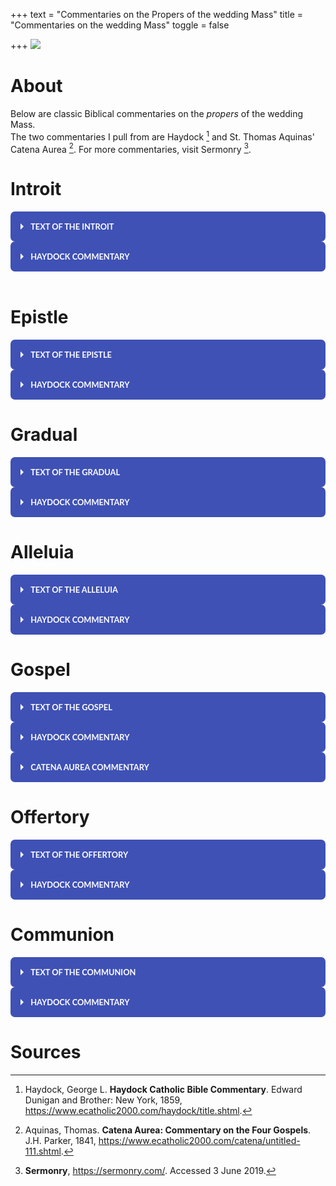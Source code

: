 +++
text = "Commentaries on the Propers of the wedding Mass"
title = "Commentaries on the wedding Mass"
toggle = false

+++
![](/uploads/_MG_0413-min.JPG)

# About

Below are classic Biblical commentaries on the _propers_ of the wedding Mass.  
The two commentaries I pull from are Haydock [^1] and St. Thomas Aquinas' Catena Aurea [^2].
For more commentaries, visit Sermonry [^3].

# Introit

<html>
<div class="wrap-collabsible">
<input id="collapsible1" class="toggle" type="checkbox">
<label for="collapsible1" class="lbl-toggle">Text of the Introit</label>
<div class="collapsible-content">
<div class="content-inner">
<p>
Tobias 7:15; 8:19
Deus Israel coniungat vos: et ipse sit vobiscum, qui misertus est duobus unicis: et nunc, Domine, fac eos plenius benedicere te.

May the God of Israel join you together: and may He be with you, who was merciful to two only children: and now, O Lord, make them bless Thee more fully.  
</p>
</div>
</div>
</div>

<style>  
.wrap-collabsible {
margin-bottom: 1.2rem 0;
}

input[type='checkbox'] {
display: none;
}

.lbl-toggle {
display: block;

font-weight: bold;
font-family: montserrat;
font-size: 0.5rem;
text-transform: uppercase;
text-align: left;

padding: 0.5rem;

color: #FFFFFF;
background: #3F51B5;

cursor: pointer;

border-radius: 5px;
transition: all 0.25s ease-out;
}

.lbl-toggle:hover {
color: #000000;
}

.lbl-toggle::before {
content: ' ';
display: inline-block;

border-top: 5px solid transparent;
border-bottom: 5px solid transparent;
border-left: 5px solid currentColor;
vertical-align: middle;
margin-right: .7rem;
transform: translateY(-2px);

transition: transform .2s ease-out;
}

.toggle:checked + .lbl-toggle::before {
transform: rotate(90deg) translateX(-3px);
}

.collapsible-content {
max-height: 0px;
overflow: hidden;
transition: max-height .25s ease-in-out;
}

.toggle:checked + .lbl-toggle + .collapsible-content {
max-height: 350px;
}

.toggle:checked + .lbl-toggle {
border-bottom-right-radius: 0;
border-bottom-left-radius: 0;
}

.collapsible-content .content-inner {
background: rgba(250, 224, 66, .2);
border-bottom: 1px solid rgba(250, 224, 66, .45);
border-bottom-left-radius: 7px;
border-bottom-right-radius: 7px;
padding: .5rem 1rem;
}

</style>

</html>

<html>
<div class="wrap-collabsible">
<input id="collapsible2" class="toggle" type="checkbox">
<label for="collapsible2" class="lbl-toggle">Haydock Commentary</label>
<div class="collapsible-content">
<div class="content-inner">
<p>
Ver. 15.  Hand.  This was the mode of confirming agreements, in Media.  Alex. Genial v. 3. --- The custom prevailed in marriages, (Lament. v. 6.  Isai. lxii. 8.) as it does still among Christians. --- It.  Gr. "her for a wife to Tobias, and said: Behold: take care of her according to the law of Moses, and go to thy father.  And he blessed them.  And he called Edna, his wife, and taking a book, wrote a note, (H. or contract.  C.) and sealed it, and they began to eat."  H. --- It was almost universally the custom to have such writings, particularly where polygamy prevailed.  The wives of lower condition were taken without formality.  C.

Ver. 19.  Make.  Gr. "Shew them mercy, Lord.  Perfect their life in health, with gladness and mercy.  But he ordered his domestics to fill up the grave, and he made them a marriage feast for fourteen days.  And," v. 23.  The ancient Vulg. seems rather more conformable to the present. "Raguel ordered his wife to make several loaves, and going himself to the flock, he brought two cows and four rams, and ordered them to prepare a feast.  He called Tobias, and swore to him, saying, Thou shalt not depart hence these 14 days, but remain here eating and drinking with me, and shalt fill with joy me and my daughter, who has been greatly afflicted.  Receive half of my goods, and thou shalt return safe and sound to thy father; and after my death, and that of my wife, thou shalt have the other half."  H. --- Gr. and Heb. mention nothing of the beasts slaughtered, or of Raguel's testament.  C.  
</p>
</div>
</div>
</div>

<style>  
.wrap-collabsible {
margin-bottom: 1.2rem 0;
}

input[type='checkbox'] {
display: none;
}

.lbl-toggle {
display: block;

font-weight: bold;
font-family: montserrat;
font-size: 0.5rem;
text-transform: uppercase;
text-align: left;

padding: 1rem;

color: #FFFFFF;
background: #FFFFE6;

cursor: pointer;

border-radius: 7px;
transition: all 0.25s ease-out;
}

.lbl-toggle:hover {
color: #000000;
}

.lbl-toggle::before {
content: ' ';
display: inline-block;

border-top: 5px solid transparent;
border-bottom: 5px solid transparent;
border-left: 5px solid currentColor;
vertical-align: middle;
margin-right: .7rem;
transform: translateY(-2px);

transition: transform .2s ease-out;
}

.toggle:checked + .lbl-toggle::before {
transform: rotate(90deg) translateX(-3px);
}

.collapsible-content {
max-height: 0px;
overflow: hidden;
transition: max-height .25s ease-in-out;
}

.toggle:checked + .lbl-toggle + .collapsible-content {
max-height: 700px;
}

.toggle:checked + .lbl-toggle {
border-bottom-right-radius: 0;
border-bottom-left-radius: 0;
}

.collapsible-content .content-inner {
background: rgba(250, 224, 66, .2);
border-bottom: 1px solid rgba(250, 224, 66, .45);
border-bottom-left-radius: 7px;
border-bottom-right-radius: 7px;
padding: .5rem 1rem;
}

</style>

<br>

</html>

# Epistle

<html>
<div class="wrap-collabsible">
<input id="collapsible3" class="toggle" type="checkbox">
<label for="collapsible3" class="lbl-toggle">Text of the Epistle</label>
<div class="collapsible-content">
<div class="content-inner">
<p>
Ephesians 5:22-33

Fratres: Mulíeres viris suis súbditæ sint, sicut Dómino: quóniam vir caput est mulíeris: sicut Christus caput est Ecclésiæ: Ipse, salvátor córporis ejus. Sed sicut Ecclésia subjécta est Christo, ita et mulíeres viris suis in ómnibus. Viri, dilígite uxóres vestras, sicut et Christus diléxit Ecclésiam, et seípsum trádidit pro ea, ut illam sanctificáret, mundans lavácro aquæ in verbo vitæ, ut exhibéret ipse sibi gloriósam Ecclésiam, non habéntem máculam, aut rugam, aut áliquid hujúsmodi, sed ut sit sancta et immaculáta. Ita et viri debent dilígere uxóres suas, ut corpora sua. Qui suam uxórem díligit, seípsum díligit. Nemo enim unquam carnem suam ódio hábuit: sed nutrit, et fovet eam, sicut et Christus Ecclésiam: quia membra sumus córporis ejus, de carne ejus, et de óssibus ejus. Propter hoc relínquet homo patrem et matrem suam, et adhærébit uxóri suæ: et erunt duo in carne una. Sacraméntum hoc magnum est, ego autem dico in Christo, et in Ecclésia. Verúmtamen et vos sínguli, unusquísque uxórem suam, sicut seípsum díligat: uxor autem tímeat virum suum.

Wives, be subject to your husbands, as to the Lord.  For the husband is the head of the wife as Christ is the head of the church, his body, and is himself its Savior. As the church is subject to Christ, so let wives also be subject in everything to their husbands. Husbands, love your wives, as Christ loved the church and gave himself up for her, that he might sanctify her, having cleansed her by the washing of water with the word,  that he might present the church to himself in splendor, without spot or wrinkle or any such thing, that she might be holy and without blemish.  Even so husbands should love their wives as their own bodies. He who loves his wife loves himself. For no man ever hates his own flesh, but nourishes and cherishes it, as Christ does the church, because we are members of his body. “For this reason a man shall leave his father and mother and be joined to his wife, and the two shall become one flesh.” This mystery is a profound one, and I am saying that it refers to Christ and the church; however, let each one of you love his wife as himself, and let the wife see that she respects her husband.
</p>
</div>
</div>
</div>

<style>  
.wrap-collabsible {
margin-bottom: 1.2rem 0;
}

input[type='checkbox'] {
display: none;
}

.lbl-toggle {
display: block;

font-weight: bold;
font-family: lato;
font-size: 0.8rem;
text-transform: uppercase;
text-align: left;

padding: 1rem;

color: #FFFFFF;
background: #3F51B5;

cursor: pointer;

border-radius: 7px;
transition: all 0.25s ease-out;
}

.lbl-toggle:hover {
color: #000000;
}

.lbl-toggle::before {
content: ' ';
display: inline-block;

border-top: 5px solid transparent;
border-bottom: 5px solid transparent;
border-left: 5px solid currentColor;
vertical-align: middle;
margin-right: .7rem;
transform: translateY(-2px);

transition: transform .2s ease-out;
}

.toggle:checked + .lbl-toggle::before {
transform: rotate(90deg) translateX(-3px);
}

.collapsible-content {
max-height: 0px;
overflow: hidden;
transition: max-height .25s ease-in-out;
}

.toggle:checked + .lbl-toggle + .collapsible-content {
max-height: 1500px;
}

.toggle:checked + .lbl-toggle {
border-bottom-right-radius: 0;
border-bottom-left-radius: 0;
}

.collapsible-content .content-inner {
background: rgba(250, 224, 66, .2);
border-bottom: 1px solid rgba(250, 224, 66, .45);
border-bottom-left-radius: 7px;
border-bottom-right-radius: 7px;
padding: .5rem 1rem;
}

</style>

</html>

<html>
<div class="wrap-collabsible">
<input id="collapsible4" class="toggle" type="checkbox">
<label for="collapsible4" class="lbl-toggle">Haydock Commentary</label>
<div class="collapsible-content">
<div class="content-inner">
<p>
Ver. 23. For the husband is the head of the wife. Though S. Paul here speaks of a man, who is a husband, we may rather translate man than husband, being the same sentence and same words as 1 Cor. xi. 3. where even the Prot. translation has, that the man is head of the woman. — He (Christ) is the saviour of his mystical body, the Church: though some expound it, that the husband is to save and take care of his wife, who is as it were his body. Wi.

Ver. 24. As the church is subject to Christ. The Church then, according to S. Paul, is ever obedient to Christ: and can never fall from him, but remain faithful to him, unspotted and unchanged to the end of the world. Ch.

Ver. 26. Cleansing it by the laver\[3\] of water, in the word of life. By this washing is generally understood the sacrament of baptism; and by the word of life, not the word of the gospel preached, but the words or form used in the administration of baptism, according to Christ’s institution: but this is not so certain. Wi.

Ver. 27. Not having spot or wrinkle. S. Aug. and others expound it of the glorious Church of Christ, in heaven: others even of the Church of Christ in this world, as to its doctrine, sacraments, and discipline, or practices approved by the Catholic Church. Wi.

Ver. 28-31. He that loveth his wife, loveth himself. S. Paul would have this a love like that which a man hath for himself, or for his own flesh, when they are now joined in wedlock, and are become as it were one flesh and one person, as to a civil life and society. See Mat. xix. 5. The wife is to be considered as a part of the husband, as a member of his body, of his flesh, and of his bones. The words are to be taken with an allusion to what Adam said, (Gen. ii. 23.) This is now bone of my bones, &c. And so, according to the apostle, speaking figuratively, the Church, which is the spouse of Christ, is framed as it were of his bones and of his flesh sacrificed on the cross. Wi.

Ver. 32. This … sacrament, (or mystery) … in Christ, and in the Church. This sacrament, in construction, must be referred to what immediately went before, i.e. to the conjunction of marriage betwixt man and wife; and this is called a great sacrament, or mystery, as representing the union or spiritual nuptials of Christ with his spouse, the Church. Wi.
</p>
</div>
</div>
</div>

<style>  
.wrap-collabsible {
margin-bottom: 1.2rem 0;
}

input[type='checkbox'] {
display: none;
}

.lbl-toggle {
display: block;

font-weight: bold;
font-family: lato;
font-size: 0.8rem;
text-transform: uppercase;
text-align: left;

padding: 1rem;

color: #FFFFFF;
background: #3F51B5;

cursor: pointer;

border-radius: 7px;
transition: all 0.25s ease-out;
}

.lbl-toggle:hover {
color: #000000;
}

.lbl-toggle::before {
content: ' ';
display: inline-block;

border-top: 5px solid transparent;
border-bottom: 5px solid transparent;
border-left: 5px solid currentColor;
vertical-align: middle;
margin-right: .7rem;
transform: translateY(-2px);

transition: transform .2s ease-out;
}

.toggle:checked + .lbl-toggle::before {
transform: rotate(90deg) translateX(-3px);
}

.collapsible-content {
max-height: 0px;
overflow: hidden;
transition: max-height .25s ease-in-out;
}

.toggle:checked + .lbl-toggle + .collapsible-content {
max-height: 1500px;
}

.toggle:checked + .lbl-toggle {
border-bottom-right-radius: 0;
border-bottom-left-radius: 0;
}

.collapsible-content .content-inner {
background: rgba(250, 224, 66, .2);
border-bottom: 1px solid rgba(250, 224, 66, .45);
border-bottom-left-radius: 7px;
border-bottom-right-radius: 7px;
padding: .5rem 1rem;
}

</style>

</html>

# Gradual

<html>
<div class="wrap-collabsible">
<input id="collapsible5" class="toggle" type="checkbox">
<label for="collapsible5" class="lbl-toggle">Text of the Gradual</label>
<div class="collapsible-content">
<div class="content-inner">
<p>
Psalms 127:3

Uxor tua sicut vitis abundans in lateribus domus tuae. V. Filii tui sicut novellae olivarum in circuitu mensae tuae. Alleluia, alleluia.

Thy wife shall be as a fruitful vine on the sides of thy house. V. Thy children as olive plants round about thy table. Alleluia, alleluia.
</p>
</div>
</div>
</div>

<style>  
.wrap-collabsible {
margin-bottom: 1.2rem 0;
}

input[type='checkbox'] {
display: none;
}

.lbl-toggle {
display: block;

font-weight: bold;
font-family: lato;
font-size: 0.8rem;
text-transform: uppercase;
text-align: left;

padding: 1rem;

color: #FFFFFF;
background: #3F51B5;

cursor: pointer;

border-radius: 7px;
transition: all 0.25s ease-out;
}

.lbl-toggle:hover {
color: #000000;
}

.lbl-toggle::before {
content: ' ';
display: inline-block;

border-top: 5px solid transparent;
border-bottom: 5px solid transparent;
border-left: 5px solid currentColor;
vertical-align: middle;
margin-right: .7rem;
transform: translateY(-2px);

transition: transform .2s ease-out;
}

.toggle:checked + .lbl-toggle::before {
transform: rotate(90deg) translateX(-3px);
}

.collapsible-content {
max-height: 0px;
overflow: hidden;
transition: max-height .25s ease-in-out;
}

.toggle:checked + .lbl-toggle + .collapsible-content {
max-height: 500px;
}

.toggle:checked + .lbl-toggle {
border-bottom-right-radius: 0;
border-bottom-left-radius: 0;
}

.collapsible-content .content-inner {
background: rgba(250, 224, 66, .2);
border-bottom: 1px solid rgba(250, 224, 66, .45);
border-bottom-left-radius: 7px;
border-bottom-right-radius: 7px;
padding: .5rem 1rem;
}

</style>

</html>

<html>
<div class="wrap-collabsible">
<input id="collapsible6" class="toggle" type="checkbox">
<label for="collapsible6" class="lbl-toggle">Haydock Commentary</label>
<div class="collapsible-content">
<div class="content-inner">
<p>
Ver. 3. Sides. Against which vines were planted. C. — The married people who fear God, shall commonly have a numerous posterity; or their souls shall produce many good works in the Church, which springs from our Saviour’s side. Children denote such good works. W. — Plants. Ps. cxliii. 12. Hom. Odys. vi. 163.
</p>
</div>
</div>
</div>

<style>  
.wrap-collabsible {
margin-bottom: 1.2rem 0;
}

input[type='checkbox'] {
display: none;
}

.lbl-toggle {
display: block;

font-weight: bold;
font-family: lato;
font-size: 0.8rem;
text-transform: uppercase;
text-align: left;

padding: 1rem;

color: #FFFFFF;
background: #3F51B5;

cursor: pointer;

border-radius: 7px;
transition: all 0.25s ease-out;
}

.lbl-toggle:hover {
color: #000000;
}

.lbl-toggle::before {
content: ' ';
display: inline-block;

border-top: 5px solid transparent;
border-bottom: 5px solid transparent;
border-left: 5px solid currentColor;
vertical-align: middle;
margin-right: .7rem;
transform: translateY(-2px);

transition: transform .2s ease-out;
}

.toggle:checked + .lbl-toggle::before {
transform: rotate(90deg) translateX(-3px);
}

.collapsible-content {
max-height: 0px;
overflow: hidden;
transition: max-height .25s ease-in-out;
}

.toggle:checked + .lbl-toggle + .collapsible-content {
max-height: 500px;
}

.toggle:checked + .lbl-toggle {
border-bottom-right-radius: 0;
border-bottom-left-radius: 0;
}

.collapsible-content .content-inner {
background: rgba(250, 224, 66, .2);
border-bottom: 1px solid rgba(250, 224, 66, .45);
border-bottom-left-radius: 7px;
border-bottom-right-radius: 7px;
padding: .5rem 1rem;
}

</style>

</html>

# Alleluia

<html>
<div class="wrap-collabsible">
<input id="collapsible7" class="toggle" type="checkbox">
<label for="collapsible7" class="lbl-toggle">Text of the Alleluia</label>
<div class="collapsible-content">
<div class="content-inner">
<p>
Psalms 19:3; 133:3

Alleluia, alleluia. V. Mittat vobis Dominus auxilium de sancto: et de Sion tueatur vos. Alleluia. V. Benedicat vobis Dominus ex Sion: qui fecit coelum et terram. Alleluia.

Alleluia, alleluia. V. (Ps. 19. 3) May the Lord send you help from the sanctuary, and defend you out of Sion. Alleluia. V. (Ps. 133. 3). May the Lord out of Sion bless you: who hath made heaven and earth. Alleluia.
</p>
</div>
</div>
</div>

<style>  
.wrap-collabsible {
margin-bottom: 1.2rem 0;
}

input[type='checkbox'] {
display: none;
}

.lbl-toggle {
display: block;

font-weight: bold;
font-family: lato;
font-size: 0.8rem;
text-transform: uppercase;
text-align: left;

padding: 1rem;

color: #FFFFFF;
background: #3F51B5;

cursor: pointer;

border-radius: 7px;
transition: all 0.25s ease-out;
}

.lbl-toggle:hover {
color: #000000;
}

.lbl-toggle::before {
content: ' ';
display: inline-block;

border-top: 5px solid transparent;
border-bottom: 5px solid transparent;
border-left: 5px solid currentColor;
vertical-align: middle;
margin-right: .7rem;
transform: translateY(-2px);

transition: transform .2s ease-out;
}

.toggle:checked + .lbl-toggle::before {
transform: rotate(90deg) translateX(-3px);
}

.collapsible-content {
max-height: 0px;
overflow: hidden;
transition: max-height .25s ease-in-out;
}

.toggle:checked + .lbl-toggle + .collapsible-content {
max-height: 600px;
}

.toggle:checked + .lbl-toggle {
border-bottom-right-radius: 0;
border-bottom-left-radius: 0;
}

.collapsible-content .content-inner {
background: rgba(250, 224, 66, .2);
border-bottom: 1px solid rgba(250, 224, 66, .45);
border-bottom-left-radius: 7px;
border-bottom-right-radius: 7px;
padding: .5rem 1rem;
}

</style>

</html>

<html>
<div class="wrap-collabsible">
<input id="collapsible8" class="toggle" type="checkbox">
<label for="collapsible8" class="lbl-toggle">Haydock Commentary</label>
<div class="collapsible-content">
<div class="content-inner">
<p>
Ver. 3. Sion, where God was supposed to reside, in the tabernacle; though he was also in heaven, v. 7. C.
Ver. 3. Thee. “A Levite on guard answers the cantor,” (Houbig.) or the priests say this to the people, when they were departing home. Num. vi. 23. C. — Earth. All things were made to praise God. W.
</p>
</div>
</div>
</div>

<style>  
.wrap-collabsible {
margin-bottom: 1.2rem 0;
}

input[type='checkbox'] {
display: none;
}

.lbl-toggle {
display: block;

font-weight: bold;
font-family: lato;
font-size: 0.8rem;
text-transform: uppercase;
text-align: left;

padding: 1rem;

color: #FFFFFF;
background: #3F51B5;

cursor: pointer;

border-radius: 7px;
transition: all 0.25s ease-out;
}

.lbl-toggle:hover {
color: #000000;
}

.lbl-toggle::before {
content: ' ';
display: inline-block;

border-top: 5px solid transparent;
border-bottom: 5px solid transparent;
border-left: 5px solid currentColor;
vertical-align: middle;
margin-right: .7rem;
transform: translateY(-2px);

transition: transform .2s ease-out;
}

.toggle:checked + .lbl-toggle::before {
transform: rotate(90deg) translateX(-3px);
}

.collapsible-content {
max-height: 0px;
overflow: hidden;
transition: max-height .25s ease-in-out;
}

.toggle:checked + .lbl-toggle + .collapsible-content {
max-height: 500px;
}

.toggle:checked + .lbl-toggle {
border-bottom-right-radius: 0;
border-bottom-left-radius: 0;
}

.collapsible-content .content-inner {
background: rgba(250, 224, 66, .2);
border-bottom: 1px solid rgba(250, 224, 66, .45);
border-bottom-left-radius: 7px;
border-bottom-right-radius: 7px;
padding: .5rem 1rem;
}

</style>

</html>

# Gospel

<html>
<div class="wrap-collabsible">
<input id="collapsible9" class="toggle" type="checkbox">
<label for="collapsible9" class="lbl-toggle">Text of the Gospel</label>
<div class="collapsible-content">
<div class="content-inner">
<p>
Matthew 19:3-6

In illo tempore: Accesérunt ad Jesum pharisæi tentántes eum, et dicéntes: Si licet hómini dimíttere uxorem suam, quacúmque ex causa? Qui respóndens, ait eis: Non legístis, quia qui fecit hóminem ab inítio, másculum et féminam fecit eos? et dixit: Propter hoc dimíttet homo patrem et matrem, et adhærébit uxóri suæ, et erunt duo in carne una. Itaque jam non sunt duo, sed una caro. Quod ergo Deus conjúnxit, homo non séparet.

At that time: The Pharisees came to Jesus, tempting Him and saying; It is lawful for a man to put away his wife for every cause? Who answering said to them, Have ye not read, that He who made man from the beginning, made them male and female? and He said, For this cause shall a man leave his father and mother, and shall cleave to his wife, and they two shall be in one flesh. Therefore, now they are not two but one flesh. What, therefore, God hath joined together, let no man put asunder.
</p>
</div>
</div>
</div>

<style>  
.wrap-collabsible {
margin-bottom: 1.2rem 0;
}

input[type='checkbox'] {
display: none;
}

.lbl-toggle {
display: block;

font-weight: bold;
font-family: lato;
font-size: 0.8rem;
text-transform: uppercase;
text-align: left;

padding: 1rem;

color: #FFFFFF;
background: #3F51B5;

cursor: pointer;

border-radius: 7px;
transition: all 0.25s ease-out;
}

.lbl-toggle:hover {
color: #000000;
}

.lbl-toggle::before {
content: ' ';
display: inline-block;

border-top: 5px solid transparent;
border-bottom: 5px solid transparent;
border-left: 5px solid currentColor;
vertical-align: middle;
margin-right: .7rem;
transform: translateY(-2px);

transition: transform .2s ease-out;
}

.toggle:checked + .lbl-toggle::before {
transform: rotate(90deg) translateX(-3px);
}

.collapsible-content {
max-height: 0px;
overflow: hidden;
transition: max-height .25s ease-in-out;
}

.toggle:checked + .lbl-toggle + .collapsible-content {
max-height: 1000px;
}

.toggle:checked + .lbl-toggle {
border-bottom-right-radius: 0;
border-bottom-left-radius: 0;
}

.collapsible-content .content-inner {
background: rgba(250, 224, 66, .2);
border-bottom: 1px solid rgba(250, 224, 66, .45);
border-bottom-left-radius: 7px;
border-bottom-right-radius: 7px;
padding: .5rem 1rem;
}

</style>

</html>

<html>
<div class="wrap-collabsible">
<input id="collapsible10" class="toggle" type="checkbox">
<label for="collapsible10" class="lbl-toggle">Haydock Commentary</label>
<div class="collapsible-content">
<div class="content-inner">
<p>
Ver. 3. Is it lawful? Here again the Pharisees, ever anxious to ensnare Jesus in his words, come to him and ask him, is it lawful for a man to put away his wife for every cause? Thinking now they had to a certainty succeeded, they argue thus with themselves: shall he say that it is not lawful, we will accuse him of blasphemy, contradicting the Scriptures. For, it is written, Deut. iv. 1. If a man take a wife, and she find not favour in his eyes, for some uncleanness, he shall write a bill of divorce. And Malachy, ii. 16. When thou shalt hate her, put her away. — On the other hand, if he shall say it is lawful, we will accuse him of favouring the passions. But Jesus Christ, the wisdom of the eternal Father, silences them with the authority of that Scripture they attempted to bring against him. What God has joined together, let no man put asunder; intimating, that the connexion between husband and wife is so strict, that by it they become as one flesh, and can no more be separated than one member from another. Dion. Carth. — To put away his wife for every cause,\[1\] or upon every occasion. They did not doubt it, if the cause was considerable. Wi.

Ver. 4. In the beginning. It is remarked by S. Jerome, S. Chrys. and Theophylactus, that the Almighty does not say of any of the animals which he created, as he does of man and woman, that he joined one male to one female; from which it appears, according to the reasoning of S. Augustine, that monogamy, as well as the indissolubility of marriage, was instituted from the beginning by the Almighty. T.

Ver. 5. These words were pronounced by Adam. Gen. xi. 24. — And they two shall be in one flesh.\[2\] I translate thus with submission to better judges; yet the sense may be, by a kind of Hebraism, they shall be esteemed as one person. Wi.
</p>
</div>
</div>
</div>

<style>  
.wrap-collabsible {
margin-bottom: 1.2rem 0;
}

input[type='checkbox'] {
display: none;
}

.lbl-toggle {
display: block;

font-weight: bold;
font-family: lato;
font-size: 0.8rem;
text-transform: uppercase;
text-align: left;

padding: 1rem;

color: #FFFFFF;
background: #3F51B5;

cursor: pointer;

border-radius: 7px;
transition: all 0.25s ease-out;
}

.lbl-toggle:hover {
color: #000000;
}

.lbl-toggle::before {
content: ' ';
display: inline-block;

border-top: 5px solid transparent;
border-bottom: 5px solid transparent;
border-left: 5px solid currentColor;
vertical-align: middle;
margin-right: .7rem;
transform: translateY(-2px);

transition: transform .2s ease-out;
}

.toggle:checked + .lbl-toggle::before {
transform: rotate(90deg) translateX(-3px);
}

.collapsible-content {
max-height: 0px;
overflow: hidden;
transition: max-height .25s ease-in-out;
}

.toggle:checked + .lbl-toggle + .collapsible-content {
max-height: 1500px;
}

.toggle:checked + .lbl-toggle {
border-bottom-right-radius: 0;
border-bottom-left-radius: 0;
}

.collapsible-content .content-inner {
background: rgba(250, 224, 66, .2);
border-bottom: 1px solid rgba(250, 224, 66, .45);
border-bottom-left-radius: 7px;
border-bottom-right-radius: 7px;
padding: .5rem 1rem;
}

</style>

</html>

<html>
<div class="wrap-collabsible">
<input id="collapsible11" class="toggle" type="checkbox">
<label for="collapsible11" class="lbl-toggle">Catena Aurea Commentary</label>
<div class="collapsible-content">
<div class="content-inner">
<p>
CHRYSOSTOM. (Hom. lxii.) The Lord had before left Judæa because of their jealousy, but now He keeps Himself more to it, because His passion was near at hand. Yet does He not go up to Judæa itself, but into the borders of Judæa; whence it is said, And it came to pass when Jesus had ended all these sayings, he departed from Galilee.

RABANUS. Here then He begins to relate what He did, taught, or suffered in Judæa. At first beyond Jordan eastward, afterwards on this side Jordan when He came to Jericho, Bethphage, and Jerusalem; whence it follows, And He came into the coasts of Judæa beyond Jordan.

PSEUDO-CHRYSOSTOM.e. As the righteous Lord of all, who loves these servants so as not to despise those.

RABANUS. It should be known, that the whole territory of the Israelites was called Judæa, to distinguish it from other nations. But its southern portion, inhabited by the tribes of Judah and Benjamin, was called Judæa proper, to distinguish it from other districts in the same province as Samaria, Galilee, Decapolis, and the rest. It follows, And great multitudes followed him.

PSEUDO-CHRYSOSTOM. They were conducting Him forth, as the young children of a father going on a far journey. And He setting forth as a father, left them as pledges of His love the healing of their diseases, as it is said, And he healed them.

CHRYSOSTOM. It should be also observed, that the Lord is not either ever delivering doctrine, or ever working miracles, but one while does this, and again turns to that; that by His miracles faith might be given to what He said, and by His teaching might be shewed the profit of those things which He wrought.

ORIGEN. The Lord healed the multitudes beyond Jordan, where baptism was given. For all are truly healed from spiritual sickness in baptism; and many follow Christ as did these multitudes, but not rising up as Matthew, who arose and followed the Lord,

HILARY. Also He cures the Galileans on the borders of Judæa, that He might admit the sins of the Gentiles to that pardon which was prepared for the Jews.

CHRYSOSTOM. For indeed Christ so healed men, as to do good both to themselves, and through them to many other. For these men’s healing was to others the occasion of their knowledge of God; but not to the Pharisees, who were only hardened by the miracles; whence it follows; And the Pharisees came to him, tempting him,, and saying, Is it lawful for a man to put away his wife for every cause?

JEROME. That they might have Him as it were between the horns of a syllogism, so that, whatever answer He should make, it would lie open to cavil. Should He allow a wife to be put away for any cause, and the marriage of another, he would seem to contradict Himself as a preacher of chastity. Should He answer that she may not be put away for any cause whatsoever, He will be judged to have spoken impiously, and to make against the teaching of Moses and of God.

CHRYSOSTOM. Observe their wickedness even in the way of putting their question. The Lord had above disputed concerning thus law, but they now ask Him as though He had spoken nothing thereof, supposing He had forgot what He had before delivered in this matter.

PSEUDO-CHRYSOSTOM. But, as when you see one much pursuing the acquaintance of physicians, you know that he is sick, so, when you see either man or woman enquiring concerning divorce, know that that man is lustful and that woman unchaste. For chastity has pleasure in wedlock, but desire is tormented as though under a slavish bondage therein. And knowing that they had no sufficient cause to allege for their putting away their wives, save their own lewdness, they feigned many divers causes. They feared to ask Him for what cause, lest they should be tied down within the limits of fixed and certain causes; and therefore they asked if it were lawful for every cause; for they knew that appetite knows no limits, and cannot hold itself within the bounds of one marriage, but the more it is indulged the more it is kindled.

ORIGEN. Seeing the Lord thus tempted, let none of His disciples who is set to teach think it hard if he also be by some tempted. Howbeit, He replies to His tempters with the doctrines of piety.

JEROME. But He so frames His answer as to evade their snare. He brings in the testimony of Holy Writ, and the law of nature, and opposing God’s first sentence to this second, He answered and said unto them, Have ye not read, that he which made them at the beginning made them male and female? This is written in the beginning of Genesis. This teaches that second marriages are to be avoided, for He said not male and females, which was what was sought by the putting away of the first, but, male and female, implying only one tie of wedlock.

RABANUS. For by the wholesome design of God it was ordained that a man should have in the woman a part of his own body, and should not look upon as separate from himself that which he knew was formed out of himself.

PSEUDO-CHRYSOSTOM. If then God created the male and female out of one, to this end that they should be one, why then henceforth were not they born man and wife at one birth, as it is with certain insects? Because God created male and female for the continuance of the species, yet is He ever a lover of chastity, and promoter of continence. Therefore did He not follow this pattern in all kinds, to the end that, if any man choose to marry, he may know what is, according to the first disposition of the creation, the condition of man and wife; but if he choose not to marry, he shall not be under necessity to marry by the circumstances of his birth, lest he should by his continence be the destruction of the other who was not willing to be continent; for which same cause God forbids that after being joined in wedlock one should separate if the other be unwilling.

CHRYSOSTOM. But not by the law of creation only, but also by the practice of the law, He shews that they ought to be joined one and one, and never put asunder, And he said, For this cause shall a man leave his father and his mother, and shall cleave to his wife.

JEROME. In like manner He says his wife, and not wives, and adds expressly, and they twain shall be one flesh. For it is the reward of marriage that one flesh, namely in the offspring, is made of two.

GLOSS. (interlin.) Or, one flesh, that is in carnal connexion.

PSEUDO-CHRYSOSTOM. If then because the wife is made of the man, and both one of one flesh, a man shall leave his father and his mother, then there should be yet greater affection between brothers and sisters, for these come of the same parents, but man and wife of different. But this is saying too much, because the ordinance of God is of more force than the law of nature. For God’s precepts are not subject to the law of nature, but nature bends to the precepts of God. Also brethren are born of one, that they should seek out different roads; but the man and the wife are born of different persons, that they should coalesce in one. The order of nature also follows the appointment of God. For as is the sap in trees, so is affection in man. The sap ascends from the roots into the leaves, and passes forth into the seed. Therefore parents love their children, but are not so loved of them, for the desire of a man is not towards his parents, but towards the sons whom he has begot; and this is what is said, Therefore shall a man leave his father and his mother, and shall cleave unto his wife.

CHRYSOSTOM. See the wisdom of the Teacher. Being asked, Is it lawful, He said not straight, It is not lawful, lest they should be troubled, but establishes it through a proof. For God made them from the beginning male and female, and not merely joined them together, but bade them quit father and mother; and not bade the husband merely approach his wife, but be joined to her, shewing by this manner of speaking the inseparable bond. He even added a still closer union, saying, And they twain shall be one flesh.

AUGUSTINE. (Gen. ad lit. ix. 19.) Whereas Scripture witnesses that these words were said by the first man, and the Lord here declares that God spake them, hence we should understand that by reason of the ecstasy which had passed upon Adam, he was enabled to speak this as a prophecy.

REMIGIUS. The Apostle says that this is a mystery in Christ and the Church (Eph. 5:32.); for the Lord Jesus Christ left His Father when He came down from heaven to earth; and He left His mother, that is, the synagogue, because of its unbelief, and clave unto His wife, that is, the Holy Church, and they two are one flesh, that is, Christ and the Church are one body.

CHRYSOSTOM. When He had brought forward the words and facts of the old law, He then interprets it with authority, and lays down a law, saying, Therefore they are no more twain, but one flesh. For as those who love one another spiritually are said to be one soul, And all they that believed had one heart and one soul, (Acts 4:32.) so husband and wife who love each other after the flesh, are said to be one flesh. And as it is a wretched thing to cut the flesh, so is it an unjust thing to put away a wife.

AUGUSTINE. (Civ. Dei, xiv. 22.) For they are called one, either from their union, or from the derivation of the woman, who was taken out of the side of the man.

CHRYSOSTOM. He brings in God yet again, saying, What God has joined, let no man put asunder, shewing that it is against both nature and God’s law to put away a wife; against nature, because one flesh is therein divided; against law, because God has joined and forbidden to sunder them.

JEROME. God has joined by making man and woman one flesh; this then man may not put asunder, but God only. Man puts asunder, when from desire of a second wife the first is put away; God puts asunder, who also had joined, when by consent for the service of God we so have our wives as though we had them not. (1 Cor. 7:29.)

AUGUSTINE. (Cont. Faust. xix. 29.) Behold now out of the books of Moses it is proved to the Jews that a wife may not be put away. For they thought that they were doing according to the purport of Moses’ law when they did put them away. This also we learn hence by the testimony of Christ Himself, that it was God who made it thus, and joined them male and female; which when the Manichæans deny, they are condemned, resisting the Gospel of Christ.

PSEUDO-CHRYSOSTOM. This sentence of chastity seemed hard to these adulterers; but they could not make answer to the argument. Howbeit, they will not submit to the truth, but betake themselves for shelter to Moses, as men having a bad cause fly to some powerful personage, that where justice is not, his countenance may prevail; They say unto him, Why did Moses then command to give a writing of divorcement, and to put her away?

JEROME. Here they reveal the cavil which they had prepared; albeit the Lord had not given sentence of Himself, but had recalled to their minds ancient history, and the commands of God.

CHRYSOSTOM. Had the Lord been opposed to the Old Testament, He would not thus have contended in Moses’ behalf, nor have gone about to shew that what was his was in agreement with the things of old. But the unspeakable wisdom of Christ made answer and excuse for these in this manner, He saith unto them, Moses for the hardness of your hearts suffered you to put away your wives. By this He clears Moses from their charge, and retorts it all upon their own head.

AUGUSTINE. (ubi sup.) For how great was that hardness! When not even the intervention of a bill of divorce, which gave room for just and prudent men to endeavour to dissuade, could move them to renew the conjugal affection. And with what wit do the Manichæans blame Moses, as severing wedlock by a bill of divorce, and commend Christ as, on the contrary, confirming its force? Whereas according to their impious science they should have praised Moses for putting asunder what the devil had joined, and found fault with Christ who riveted the bonds of the devil.

CHRYSOSTOM. At last, because what He had said was severe, He goes back to the old law, saying, From the beginning it was not so.

JEROME. What He says is to this purpose. Is it possible that God should so contradict Himself, as to command one thing at first, and after defeat His own ordinance by a new statute? Think not so; but, whereas Moses saw that through desire of second wives who should be richer, younger, or fairer, that the first were put to death, or treated ill, he chose rather to suffer separation, than the continuance of hatred and assassination. Observe moreover that He said not God suffered you, but, Moses; shewing that it was, as the Apostle speaks, a counsel of man, not a command of God. (1 Cor. 7:12.)

PSEUDO-CHRYSOSTOM. Therefore said He well, Moses suffered, not commanded. For what we command, that we ever wish; but when we suffer, we yield against our will, because we have not the power to put full restraint upon the evil wills of men. He therefore suffered you to do evil that you might not do worse; thus in suffering this he was not enforcing the righteousness of God, but taking away its sinfulness from a sin; that while you did it according to His law, your sin should not appear sin.
</p>
</div>
</div>
</div>

<style>  
.wrap-collabsible {
margin-bottom: 1.2rem 0;
}

input[type='checkbox'] {
display: none;
}

.lbl-toggle {
display: block;

font-weight: bold;
font-family: lato;
font-size: 0.8rem;
text-transform: uppercase;
text-align: left;

padding: 1rem;

color: #FFFFFF;
background: #3F51B5;

cursor: pointer;

border-radius: 7px;
transition: all 0.25s ease-out;
}

.lbl-toggle:hover {
color: #000000;
}

.lbl-toggle::before {
content: ' ';
display: inline-block;

border-top: 5px solid transparent;
border-bottom: 5px solid transparent;
border-left: 5px solid currentColor;
vertical-align: middle;
margin-right: .7rem;
transform: translateY(-2px);

transition: transform .2s ease-out;
}

.toggle:checked + .lbl-toggle::before {
transform: rotate(90deg) translateX(-3px);
}

.collapsible-content {
max-height: 0px;
overflow: hidden;
transition: max-height .25s ease-in-out;
}

.toggle:checked + .lbl-toggle + .collapsible-content {
max-height: 9000px;
}

.toggle:checked + .lbl-toggle {
border-bottom-right-radius: 0;
border-bottom-left-radius: 0;
}

.collapsible-content .content-inner {
background: rgba(250, 224, 66, .2);
border-bottom: 1px solid rgba(250, 224, 66, .45);
border-bottom-left-radius: 7px;
border-bottom-right-radius: 7px;
padding: .5rem 1rem;
}

</style>

</html>

# Offertory

<html>
<div class="wrap-collabsible">
<input id="collapsible12" class="toggle" type="checkbox">
<label for="collapsible12" class="lbl-toggle">Text of the Offertory</label>
<div class="collapsible-content">
<div class="content-inner">
<p>
Psalms 30:15-16

In te speravi, Domine: dixi: Tu es Deus meus: in manibus tuis tempora mea.

In Thee, O Lord, have I hoped: I said, Thou art my God; my times are in Thy hands.
</p>
</div>
</div>
</div>

<style>  
.wrap-collabsible {
margin-bottom: 1.2rem 0;
}

input[type='checkbox'] {
display: none;
}

.lbl-toggle {
display: block;

font-weight: bold;
font-family: lato;
font-size: 0.8rem;
text-transform: uppercase;
text-align: left;

padding: 1rem;

color: #FFFFFF;
background: #3F51B5;

cursor: pointer;

border-radius: 7px;
transition: all 0.25s ease-out;
}

.lbl-toggle:hover {
color: #000000;
}

.lbl-toggle::before {
content: ' ';
display: inline-block;

border-top: 5px solid transparent;
border-bottom: 5px solid transparent;
border-left: 5px solid currentColor;
vertical-align: middle;
margin-right: .7rem;
transform: translateY(-2px);

transition: transform .2s ease-out;
}

.toggle:checked + .lbl-toggle::before {
transform: rotate(90deg) translateX(-3px);
}

.collapsible-content {
max-height: 0px;
overflow: hidden;
transition: max-height .25s ease-in-out;
}

.toggle:checked + .lbl-toggle + .collapsible-content {
max-height: 700px;
}

.toggle:checked + .lbl-toggle {
border-bottom-right-radius: 0;
border-bottom-left-radius: 0;
}

.collapsible-content .content-inner {
background: rgba(250, 224, 66, .2);
border-bottom: 1px solid rgba(250, 224, 66, .45);
border-bottom-left-radius: 7px;
border-bottom-right-radius: 7px;
padding: .5rem 1rem;
}

</style>

</html>

<html>
<div class="wrap-collabsible">
<input id="collapsible13" class="toggle" type="checkbox">
<label for="collapsible13" class="lbl-toggle">Haydock Commentary</label>
<div class="collapsible-content">
<div class="content-inner">
<p>
Ver. 16. Lots. Sept. Rom. klhroi, as the same word, hittothai is rendered Judg. xxi. 22. Others explain “times,” with the Rom. Psalter, &c. in the same sense, to denote (Bert.) that all the vicissitudes of life, both prosperity and adversity, are at God’s disposal. Theod. — If he protects me, all my enemies will rage in vain. C.  
</p>
</div>
</div>
</div>

<style>  
.wrap-collabsible {
margin-bottom: 1.2rem 0;
}

input[type='checkbox'] {
display: none;
}

.lbl-toggle {
display: block;

font-weight: bold;
font-family: lato;
font-size: 0.8rem;
text-transform: uppercase;
text-align: left;

padding: 1rem;

color: #FFFFFF;
background: #3F51B5;

cursor: pointer;

border-radius: 7px;
transition: all 0.25s ease-out;
}

.lbl-toggle:hover {
color: #000000;
}

.lbl-toggle::before {
content: ' ';
display: inline-block;

border-top: 5px solid transparent;
border-bottom: 5px solid transparent;
border-left: 5px solid currentColor;
vertical-align: middle;
margin-right: .7rem;
transform: translateY(-2px);

transition: transform .2s ease-out;
}

.toggle:checked + .lbl-toggle::before {
transform: rotate(90deg) translateX(-3px);
}

.collapsible-content {
max-height: 0px;
overflow: hidden;
transition: max-height .25s ease-in-out;
}

.toggle:checked + .lbl-toggle + .collapsible-content {
max-height: 700px;
}

.toggle:checked + .lbl-toggle {
border-bottom-right-radius: 0;
border-bottom-left-radius: 0;
}

.collapsible-content .content-inner {
background: rgba(250, 224, 66, .2);
border-bottom: 1px solid rgba(250, 224, 66, .45);
border-bottom-left-radius: 7px;
border-bottom-right-radius: 7px;
padding: .5rem 1rem;
}

</style>

</html>

# Communion

<html>
<div class="wrap-collabsible">
<input id="collapsible14" class="toggle" type="checkbox">
<label for="collapsible14" class="lbl-toggle">Text of the Communion</label>
<div class="collapsible-content">
<div class="content-inner">
<p>
Psalms 127:4, 6

Ecce sic benedicetur omnis homo, qui timet Dominum: et videas filios filiorum tuorum: pax super Israel.

Behold, thus shall every man be blessed that feareth the Lord; and mayest thou see thy children’s children; peace upon Israel.
</p>
</div>
</div>
</div>

<style>  
.wrap-collabsible {
margin-bottom: 1.2rem 0;
}

input[type='checkbox'] {
display: none;
}

.lbl-toggle {
display: block;

font-weight: bold;
font-family: lato;
font-size: 0.8rem;
text-transform: uppercase;
text-align: left;

padding: 1rem;

color: #FFFFFF;
background: #3F51B5;

cursor: pointer;

border-radius: 7px;
transition: all 0.25s ease-out;
}

.lbl-toggle:hover {
color: #000000;
}

.lbl-toggle::before {
content: ' ';
display: inline-block;

border-top: 5px solid transparent;
border-bottom: 5px solid transparent;
border-left: 5px solid currentColor;
vertical-align: middle;
margin-right: .7rem;
transform: translateY(-2px);

transition: transform .2s ease-out;
}

.toggle:checked + .lbl-toggle::before {
transform: rotate(90deg) translateX(-3px);
}

.collapsible-content {
max-height: 0px;
overflow: hidden;
transition: max-height .25s ease-in-out;
}

.toggle:checked + .lbl-toggle + .collapsible-content {
max-height: 350px;
}

.toggle:checked + .lbl-toggle {
border-bottom-right-radius: 0;
border-bottom-left-radius: 0;
}

.collapsible-content .content-inner {
background: rgba(250, 224, 66, .2);
border-bottom: 1px solid rgba(250, 224, 66, .45);
border-bottom-left-radius: 7px;
border-bottom-right-radius: 7px;
padding: .5rem 1rem;
}

</style>

</html>

<html>
<div class="wrap-collabsible">
<input id="collapsible15" class="toggle" type="checkbox">
<label for="collapsible15" class="lbl-toggle">Haydock Commentary</label>
<div class="collapsible-content">
<div class="content-inner">
<p>
Ver. 6. Israel. This is best secured by a well-regulated and numerous people. Bert. — The good works, performed on earth, will be rewarded in heaven. W. — We shall rejoice in the spiritual children, whom we shall have begotten. M.  
</p>
</div>
</div>
</div>

<style>  
.wrap-collabsible {
margin-bottom: 1.2rem 0;
}

input[type='checkbox'] {
display: none;
}

.lbl-toggle {
display: block;

font-weight: bold;
font-family: lato;
font-size: 0.8rem;
text-transform: uppercase;
text-align: left;

padding: 1rem;

color: #FFFFFF;
background: #3F51B5;

cursor: pointer;

border-radius: 7px;
transition: all 0.25s ease-out;
}

.lbl-toggle:hover {
color: #000000;
}

.lbl-toggle::before {
content: ' ';
display: inline-block;

border-top: 5px solid transparent;
border-bottom: 5px solid transparent;
border-left: 5px solid currentColor;
vertical-align: middle;
margin-right: .7rem;
transform: translateY(-2px);

transition: transform .2s ease-out;
}

.toggle:checked + .lbl-toggle::before {
transform: rotate(90deg) translateX(-3px);
}

.collapsible-content {
max-height: 0px;
overflow: hidden;
transition: max-height .25s ease-in-out;
}

.toggle:checked + .lbl-toggle + .collapsible-content {
max-height: 700px;
}

.toggle:checked + .lbl-toggle {
border-bottom-right-radius: 0;
border-bottom-left-radius: 0;
}

.collapsible-content .content-inner {
background: rgba(250, 224, 66, .2);
border-bottom: 1px solid rgba(250, 224, 66, .45);
border-bottom-left-radius: 7px;
border-bottom-right-radius: 7px;
padding: .5rem 1rem;
}

</style>

</html>

# Sources

[^1]: Haydock, George L. **Haydock Catholic Bible Commentary**. Edward Dunigan and Brother: New York, 1859, https://www.ecatholic2000.com/haydock/title.shtml.

[^2]: Aquinas, Thomas. **Catena Aurea: Commentary on the Four Gospels**. J.H. Parker, 1841, https://www.ecatholic2000.com/catena/untitled-111.shtml.

[^3]: **Sermonry**, https://sermonry.com/. Accessed 3 June 2019.
